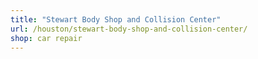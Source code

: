 ```yaml
---
title: "Stewart Body Shop and Collision Center"
url: /houston/stewart-body-shop-and-collision-center/
shop: car repair
---
```

